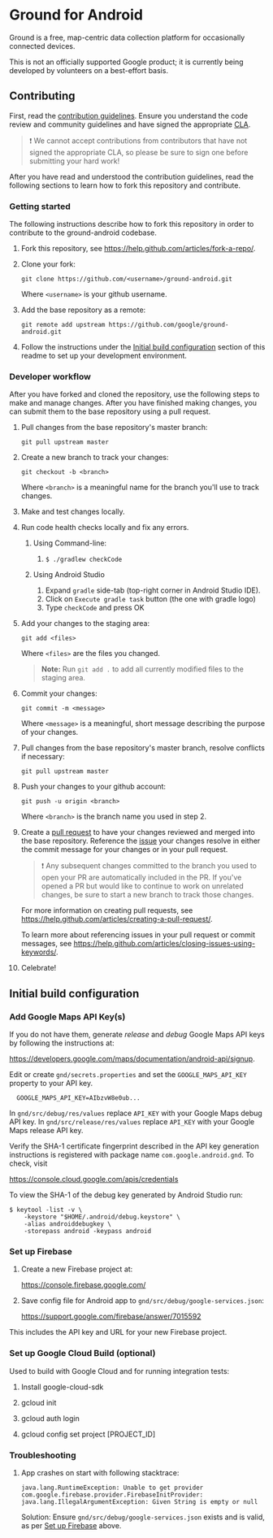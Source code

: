 # Ground for Android

Ground is a free, map-centric data collection platform for occasionally
connected devices.

This is not an officially supported Google product; it is currently being
developed by volunteers on a best-effort basis.

## Contributing

First, read the [contribution guidelines](CONTRIBUTING.md). Ensure you
understand the code review and community guidelines and have signed the
appropriate [CLA](https://cla.developers.google.com/). 

> :exclamation: We cannot accept contributions from contributors that have not
> signed the appropriate CLA, so please be sure to sign one before submitting
> your hard work!

After you have read and understood the contribution guidelines, read the
following sections to learn how to fork this repository and contribute.

### Getting started

The following instructions describe how to fork this repository in order to
contribute to the ground-android codebase.

1. Fork this repository, see <https://help.github.com/articles/fork-a-repo/>.

2. Clone your fork:
    
    `git clone https://github.com/<username>/ground-android.git`
    
    Where `<username>` is your github username.

3. Add the base repository as a remote:
    
    `git remote add upstream https://github.com/google/ground-android.git`

4. Follow the instructions under the [Initial build
configuration](#initial-build-configuration) section of this readme to set up
your development environment.

### Developer workflow

After you have forked and cloned the repository, use the following steps to make
and manage changes. After you have finished making changes, you can submit them
to the base repository using a pull request. 

1. Pull changes from the base repository's master branch:
    
    `git pull upstream master`

1. Create a new branch to track your changes:
    
    `git checkout -b <branch>`
    
    Where `<branch>` is a meaningful name for the branch you'll use to track
    changes.

1. Make and test changes locally.

1. Run code health checks locally and fix any errors.

   1. Using Command-line:
      1. `$ ./gradlew checkCode`
    
   1. Using Android Studio
      1. Expand `gradle` side-tab (top-right corner in Android Studio IDE).
      1. Click on `Execute gradle task` button (the one with gradle logo)
      1. Type `checkCode` and press OK
      
1. Add your changes to the staging area:
    
    `git add <files>`
    
    Where `<files>` are the files you changed.
    
    > **Note:** Run `git add .` to add all currently modified files to the
    > staging area.

1. Commit your changes:
    
    `git commit -m <message>`
    
    Where `<message>` is a meaningful, short message describing the purpose of
    your changes.

1. Pull changes from the base repository's master branch, resolve conflicts if
necessary:
      
    `git pull upstream master`

1. Push your changes to your github account:
    
    `git push -u origin <branch>`
    
    Where `<branch>` is the branch name you used in step 2.

1. Create a [pull
request](https://help.github.com/articles/about-pull-requests/) to have your
changes reviewed and merged into the base repository. Reference the
[issue](https://github.com/google/ground-android/issues) your changes resolve in
either the commit message for your changes or in your pull request.
    
    > :exclamation: Any subsequent changes committed to the branch you used
    > to open your PR are automatically included in the PR. If you've opened a
    > PR but would like to continue to work on unrelated changes, be sure to
    > start a new branch to track those changes. 

    For more information on creating pull requests, see
    <https://help.github.com/articles/creating-a-pull-request/>. 
    
    To learn more about referencing issues in your pull request or commit
    messages, see
    <https://help.github.com/articles/closing-issues-using-keywords/>.

1. Celebrate!

## Initial build configuration

### Add Google Maps API Key(s)

If you do not have them, generate *release* and *debug* Google Maps API keys by
following the instructions at:

  https://developers.google.com/maps/documentation/android-api/signup.

Edit or create `gnd/secrets.properties` and set the `GOOGLE_MAPS_API_KEY` property to your API key.
```
  GOOGLE_MAPS_API_KEY=AIbzvW8e0ub...
```

In `gnd/src/debug/res/values` replace `API_KEY` with your Google Maps debug API
key. In `gnd/src/release/res/values` replace `API_KEY` with your Google Maps
release API key.

Verify the SHA-1 certificate fingerprint described in the API key generation
instructions is  registered with package name `com.google.android.gnd`. To
check, visit

  https://console.cloud.google.com/apis/credentials

To view the SHA-1 of the debug key generated by Android Studio run:

``` 
$ keytool -list -v \
    -keystore "$HOME/.android/debug.keystore" \ 
    -alias androiddebugkey \ 
    -storepass android -keypass android 
```

### Set up Firebase

1. Create a new Firebase project at:

    https://console.firebase.google.com/

2. Save config file for Android app to `gnd/src/debug/google-services.json`:

    https://support.google.com/firebase/answer/7015592

This includes the API key and URL for your new Firebase project.

### Set up Google Cloud Build (optional)

Used to build with Google Cloud and for running integration tests:

1. Install google-cloud-sdk

2. gcloud init
 
3. gcloud auth login
  
4. gcloud config set project [PROJECT_ID]

### Troubleshooting

1. App crashes on start with following stacktrace:
 
    ```
    java.lang.RuntimeException: Unable to get provider com.google.firebase.provider.FirebaseInitProvider: java.lang.IllegalArgumentException: Given String is empty or null
    ```
    
   Solution: Ensure `gnd/src/debug/google-services.json` exists and is valid, as per [Set up Firebase](#Set-up-Firebase) above.
